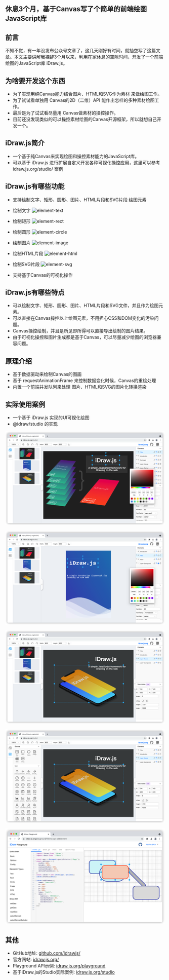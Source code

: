 ## 休息3个月，基于Canvas写了个简单的前端绘图JavaScript库

## 前言
不知不觉，有一年没发布公众号文章了，这几天刚好有时间，就抽空写了这篇文章。本文主要讲解我裸辞3个月以来，利用在家休息的空隙时间，开发了一个前端绘图的JavaScript库 iDraw.js。
## 为啥要开发这个东西

- 为了实现用纯Canvas能力结合图片、HTML和SVG作为素材 来做绘图工作。
- 为了试试看单独用 Canvas的2D（二维）API 能作出怎样的多种素材绘图工作。
- 最后是为了试试看尽量用 Canvas做素材的操控操作。
- 目前还没发现类似的可以操控素材绘图的Canvas开源框架，所以就想自己开发一个。
## iDraw.js简介

- 一个基于纯Canvas来实现绘图和操控素材能力的JavaScript库。
- 可以基于 iDraw.js 进行扩展自定义开发各种可视化操控应用，这里可以参考 idraw.js.org/studio/ 案例
## iDraw.js有哪些功能

- 支持绘制文字、矩形、圆形、图片、HTML片段和SVG片段 绘图元素
- 绘制文字
![element-text](./../images/element-text.gif)
- 绘制矩形
![element-rect](./../images/element-rect.gif)
- 绘制圆形
![element-circle](./../images/element-circle.gif)
- 绘制图片
![element-image](./../images/element-image.gif)
- 绘制HTML片段
![element-html](./../images/element-html.gif)
- 绘制SVG片段
![element-svg](./../images/element-svg.gif)

- 支持基于Canvas的可视化操作

## iDraw.js有哪些特点


- 可以绘制文字、矩形、圆形、图片、HTML片段和SVG文件，并且作为绘图元素。
- 可以直接在Canvas操控以上绘图元素，不用担心CSS和DOM变化的污染问题。
- Canvas操控绘制，并且是所见即所得可以直接导出绘制的图片结果。
- 由于可视化操控和图片生成都是基于Canvas，可以尽量减少绘图的浏览器兼容问题。

## 原理介绍

- 基于数据驱动来绘制Canvas的图画
- 基于 requestAnimationFrame 来控制数据变化时候，Canvas的重绘处理
- 内置一个前端并发队列来处理 图片、HTML和SVG的图片化转换渲染


## 实际使用案例

- 一个基于 iDraw.js 实现的UI可视化绘图
- @idraw/studio 的实现

![element-svg](./../images/snapshot-001.png)

![element-svg](./../images/snapshot-002.png)

![element-svg](./../images/snapshot-003.png)

![element-svg](./../images/snapshot-004.png)

![element-svg](./../images/snapshot-005.png)

## 其他

- GitHub地址: [github.com/idrawjs/](https://github.com/idrawjs/)
- 官方网站: [idraw.js.org/](https://idraw.js.org/)
- Playground API示例: [idraw.js.org/playground](https://idraw.js.org/playground/)
- 基于iDraw.js的Studio实际案例: [idraw.js.org/studio](https://idraw.js.org/studio/)
